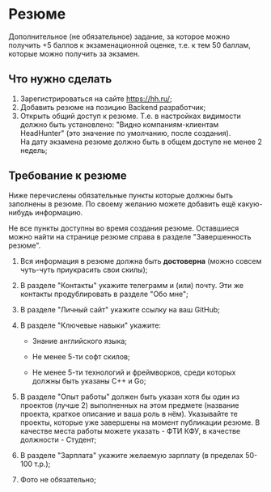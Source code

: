 # Резюме

Дополнительное (не обязательное) задание, за которое можно получить +5 баллов к экзаменационной оценке, т.е. к тем 50 баллам, которые можно получить за экзамен.


## Что нужно сделать

1. Зарегистрироваться на сайте https://hh.ru/;
2. Добавить резюме на позицию Backend разработчик;
3. Открыть общий доступ к резюме. Т.е. в настройках видимости должно быть установлено: "Видно компаниям-клиентам HeadHunter" (это значение по умолчанию, после создания).  
   На дату экзамена резюме должно быть в общем доступе не менее 2 недель;


## Требование к резюме

Ниже перечислены обязательные пункты которые должны быть заполнены в резюме. По своему желанию можете добавить ещё какую-нибудь информацию.

Не все пункты доступны во время создания резюме. Оставшиеся можно найти на странице резюме справа в разделе "Завершенность резюме".

1. Вся информация в резюме должна быть **достоверна** (можно совсем чуть-чуть приукрасить свои скилы);

2. В разделе "Контакты" укажите телеграмм и (или) почту. Эти же контакты продублировать в разделе "Обо мне";

3. В разделе "Личный сайт" укажите ссылку на ваш GitHub;

4. В разделе "Ключевые навыки" укажите:

   - Знание английского языка;

   - Не менее 5-ти софт скилов;

   - Не менее 5-ти технологий и фреймворков, среди которых должны быть указаны C++ и Go;

5. В разделе "Опыт работы" должен быть указан хотя бы один из проектов (лучше 2) выполненных на этом предмете (название проекта, краткое описание и ваша роль в нём). Указывайте те проекты, которые уже завершены на момент публикации резюме. В качестве места работы можете указать - ФТИ КФУ, в качестве должности - Студент;

6. В разделе "Зарплата" укажите желаемую зарплату (в пределах 50-100 т.р.);

7. Фото не обязательно;
